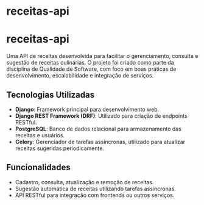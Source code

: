 # receitas-api
# receitas-api

Uma API de receitas desenvolvida para facilitar o gerenciamento, consulta e sugestão de receitas culinárias. O projeto foi criado como parte da disciplina de Qualidade de Software, com foco em boas práticas de desenvolvimento, escalabilidade e integração de serviços.

## Tecnologias Utilizadas

- **Django**: Framework principal para desenvolvimento web.
- **Django REST Framework (DRF)**: Utilizado para criação de endpoints RESTful.
- **PostgreSQL**: Banco de dados relacional para armazenamento das receitas e usuários.
- **Celery**: Gerenciador de tarefas assíncronas, utilizado para atualizar receitas sugeridas periodicamente.

## Funcionalidades

- Cadastro, consulta, atualização e remoção de receitas.
- Sugestão automática de receitas utilizando tarefas assíncronas.
- API RESTful para integração com frontends ou outros serviços.
